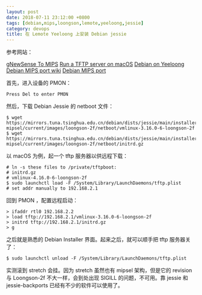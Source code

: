 ```yaml
---
layout: post
date: 2018-07-11 23:12:00 +0800
tags: [debian,mips,loongson,lemote,yeeloong,jessie]
category: devops
title: 在 Lemote Yeeloong 上安装 Debian jessie
---
```


参考网站：

[gNewSense To MIPS](http://wiki.gnewsense.org/Projects/GNewSenseToMIPS)
[Run a TFTP server on macOS](https://rick.cogley.info/post/run-a-tftp-server-on-mac-osx/)
[Debian on Yeeloong](https://wiki.debian.org/DebianYeeloong)
[Debian MIPS port wiki](https://wiki.debian.org/MIPSPort)
[Debian MIPS port](https://www.debian.org/ports/mips/)

首先，进入设备的 PMON：
```
Press Del to enter PMON
```

然后，下载 Debian Jessie 的 netboot 文件：
```
$ wget https://mirrors.tuna.tsinghua.edu.cn/debian/dists/jessie/main/installer-mipsel/current/images/loongson-2f/netboot/vmlinux-3.16.0-6-loongson-2f
$ wget https://mirrors.tuna.tsinghua.edu.cn/debian/dists/jessie/main/installer-mipsel/current/images/loongson-2f/netboot/initrd.gz
```

以 macOS 为例，起一个 tftp 服务器以供远程下载：
```shell
# ln -s these files to /private/tftpboot:
# initrd.gz
# vmlinux-4.16.0-6-loongson-2f
$ sudo launchctl load -F /System/Library/LaunchDaemons/tftp.plist
# set addr manually to 192.168.2.1
```

回到 PMON ，配置远程启动：
```shell
> ifaddr rtl0 192.168.2.2
> load tftp://192.168.2.1/vmlinux-3.16.0-6-loongson-2f
> initrd tftp://192.168.2.1/initrd.gz
> g
```

之后就是熟悉的 Debian Installer 界面。起来之后，就可以顺手把 tftp 服务器关了：
```shell
$ sudo launchctl unload -F /System/Library/LaunchDaemons/tftp.plist
```

实测滚到 stretch 会挂。因为 stretch 虽然也有 mipsel 架构，但是它的 revision 与 Loongson-2f 不大一样，会到处出现 SIGILL 的问题，不可用。靠 jessie 和 jessie-backports 已经有不少的软件可以使用了。
